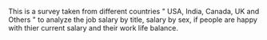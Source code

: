 This is a survey taken from different countries " USA, India, Canada, UK and Others " to analyze the job salary by title, salary by sex, if people are happy with thier current salary and their work life balance.
